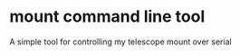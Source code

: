 <!-- cargo-rdme start -->

# mount command line tool
A simple tool for controlling my telescope mount over serial

<!-- cargo-rdme end -->
